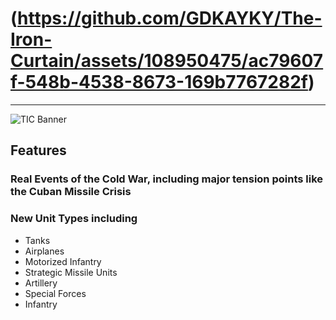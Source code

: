 # (https://github.com/GDKAYKY/The-Iron-Curtain/assets/108950475/ac79607f-548b-4538-8673-169b7767282f)

---

![TIC Banner](https://github.com/GDKAYKY/The-Iron-Curtain/assets/108950475/cff53bd6-9b9c-4a95-b894-20cbeade7aa2)

## Features

### Real Events of the Cold War, including major tension points like the Cuban Missile Crisis

### New Unit Types including

 - Tanks
 - Airplanes
 - Motorized Infantry
 - Strategic Missile Units
 - Artillery
 - Special Forces
 - Infantry

